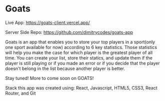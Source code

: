 # Goats

Live App: https://goats-client.vercel.app/

Server Side Repo: https://github.com/dimitrycodes/goats-app 

Goats is an app that enables you to store your top players in a sport(only one sport available for now) according to 6 key statistics. Those statistics will help you make the case for which player is the greatest player of all time. You can create your list, store their statics, and update them if the player is still playing or if you made an error or if you decide that the player doesn't belong in the list because another player is better. 

Stay tuned! More to come soon on GOATS!

Stack this app was created using: React, Javascript, HTML5, CSS3, React Router, and Git


#
#
